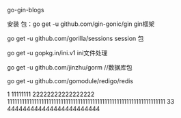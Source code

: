 go-gin-blogs

安装 包：go get -u github.com/gin-gonic/gin gin框架

go get -u github.com/gorilla/sessions session 包

go get -u gopkg.in/ini.v1  ini文件处理

go get -u github.com/jinzhu/gorm //数据库包

go get -u github.com/gomodule/redigo/redis

1
11111111
22222222222222222
11111111111111111111111111111111111111111111111111111111111111111
33
444444444444444444444444
